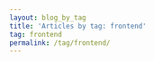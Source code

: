 ```yaml
---
layout: blog_by_tag
title: 'Articles by tag: frontend'
tag: frontend
permalink: /tag/frontend/
---
```

